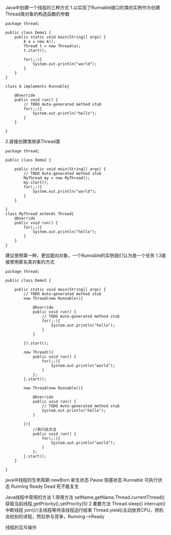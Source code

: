 Java中创建一个线程的三种方式
1.以实现了Runnable接口的类的实例作为创建Thread类对象的构造函数的参数
````
package thread;

public class Demo1 {
	public static void main(String[] args) {
		A a = new A();
		Thread t = new Thread(a);
		t.start();

		for(;;){
			System.out.println("world");
		}
	}
}

class A implements Runnable{

	@Override
	public void run() {
		// TODO Auto-generated method stub
		for(;;){
			System.out.println("hello");
		}
	}

}
````
2.直接创建类继承Thread类
````
package thread;

public class Demo2 {

	public static void main(String[] args) {
		// TODO Auto-generated method stub
		MyThread my = new MyThread();
		my.start();
		for(;;){
			System.out.println("world");
		}
	}

}
class MyThread extends Thread{
	@Override
	public void run() {
		for(;;){
			System.out.println("hello");
		}
	}
}
````
建议使用第一种，更加面向对象，一个Runnable的实例我们认为是一个任务
1.3直接使用匿名类对象的方式
````
package thread;

public class Demo3 {

	public static void main(String[] args) {
		// TODO Auto-generated method stub
		new Thread(new Runnable(){

			@Override
			public void run() {
				// TODO Auto-generated method stub
				for(;;){
					System.out.println("hello");
				}
			}

		}).start();

		new Thread(){
			public void run() {
				for(;;){
					System.out.println("world");
				}
			};
		}.start();

		new Thread(new Runnable(){

			@Override
			public void run() {
				// TODO Auto-generated method stub
				System.out.println("hello");
			}

		}){
			//执行此方法
			public void run() {
				for(;;){
					System.out.println("world");
				}
			};
		}.start();
	}

}
````

java中线程的生命周期
    newBorn  新生状态
    Pause    阻塞状态
    Runnable 可执行状态
        Running
        Ready
    Dead     死不能复生

Java线程中常用的方法
1.常用方法
  setName,getName,Thread.currentThread()获取当前线程,getPriority(),setPriority(5)
2.重要方法
  Thread.sleep()
  interrupt()中断线程
  join()//主线程等待该线程运行结束
  Thread.yield()主动放弃CPU，把机会给别的进程，然后参与竞争，Running-->Ready

线程的互斥操作
